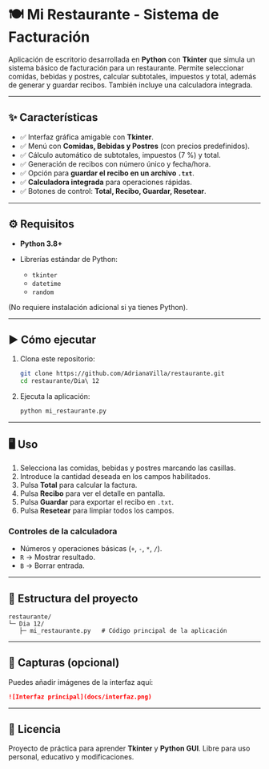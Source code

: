 # 🍽️ Mi Restaurante - Sistema de Facturación

Aplicación de escritorio desarrollada en **Python** con **Tkinter** que simula un sistema básico de facturación para un restaurante.
Permite seleccionar comidas, bebidas y postres, calcular subtotales, impuestos y total, además de generar y guardar recibos. También incluye una calculadora integrada.

---

## ✨ Características

* ✅ Interfaz gráfica amigable con **Tkinter**.
* ✅ Menú con **Comidas, Bebidas y Postres** (con precios predefinidos).
* ✅ Cálculo automático de subtotales, impuestos (7 %) y total.
* ✅ Generación de recibos con número único y fecha/hora.
* ✅ Opción para **guardar el recibo en un archivo `.txt`**.
* ✅ **Calculadora integrada** para operaciones rápidas.
* ✅ Botones de control: **Total, Recibo, Guardar, Resetear**.

---

## ⚙️ Requisitos

* **Python 3.8+**
* Librerías estándar de Python:

  * `tkinter`
  * `datetime`
  * `random`

(No requiere instalación adicional si ya tienes Python).

---

## ▶️ Cómo ejecutar

1. Clona este repositorio:

   ```bash
   git clone https://github.com/AdrianaVilla/restaurante.git
   cd restaurante/Dia\ 12
   ```
2. Ejecuta la aplicación:

   ```bash
   python mi_restaurante.py
   ```

---

## 🖥️ Uso

1. Selecciona las comidas, bebidas y postres marcando las casillas.
2. Introduce la cantidad deseada en los campos habilitados.
3. Pulsa **Total** para calcular la factura.
4. Pulsa **Recibo** para ver el detalle en pantalla.
5. Pulsa **Guardar** para exportar el recibo en `.txt`.
6. Pulsa **Resetear** para limpiar todos los campos.

### Controles de la calculadora

* Números y operaciones básicas (`+`, `-`, `*`, `/`).
* `R` → Mostrar resultado.
* `B` → Borrar entrada.

---

## 📂 Estructura del proyecto

```
restaurante/
└─ Dia 12/
   ├─ mi_restaurante.py   # Código principal de la aplicación
```

---

## 📸 Capturas (opcional)

Puedes añadir imágenes de la interfaz aquí:

```markdown
![Interfaz principal](docs/interfaz.png)
```

---

## 📝 Licencia

Proyecto de práctica para aprender **Tkinter** y **Python GUI**.
Libre para uso personal, educativo y modificaciones.
